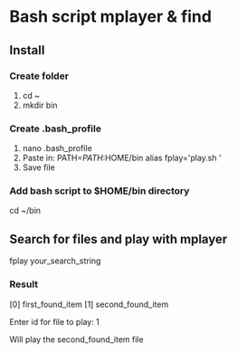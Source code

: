 # Bash script mplayer & find


## Install
### Create folder
1. cd ~
2. mkdir bin

### Create .bash_profile
1. nano .bash_profile
2. Paste in: 
   PATH=$PATH:$HOME/bin 
   alias fplay='play.sh '
4. Save file

### Add bash script to $HOME/bin directory
cd ~/bin

## Search for files and play with mplayer
fplay your_search_string

### Result
[0] first_found_item
[1] second_found_item

Enter id for file to play: 1 

Will play the second_found_item file



